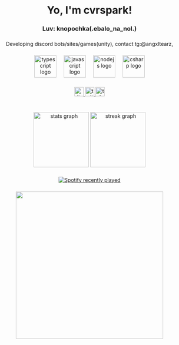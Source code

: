 <h1 align="center">Yo, I'm cvrspark!</h1>
<h3 align="center">Luv: knopochka(.ebalo_na_nol.)</h3>

###

<p align="center">Developing discord bots/sites/games(unity), contact tg:@angxltearz,</p>

###

<div align="center">
  <img src="https://cdn.jsdelivr.net/gh/devicons/devicon/icons/typescript/typescript-original.svg" height="60" alt="typescript logo"  />
  <img width="12" />
  <img src="https://cdn.jsdelivr.net/gh/devicons/devicon/icons/javascript/javascript-original.svg" height="60" alt="javascript logo"  />
  <img width="12" />
  <img src="https://cdn.jsdelivr.net/gh/devicons/devicon/icons/nodejs/nodejs-original.svg" height="60" alt="nodejs logo"  />
  <img width="12" />
  <img src="https://cdn.jsdelivr.net/gh/devicons/devicon/icons/csharp/csharp-original.svg" height="60" alt="csharp logo"  />
</div>

###

<div align="center">
  <a href="http://discord.gg/adora" target="_blank">
    <img src="https://img.shields.io/static/v1?message=Discord&logo=discord&label=&color=7289DA&logoColor=white&labelColor=&style=for-the-badge" height="25" alt="discord logo"  />
  </a>
  <a href="https://www.twitch.tv/cvrspark" target="_blank">
    <img src="https://img.shields.io/static/v1?message=Twitch&logo=twitch&label=&color=9146FF&logoColor=white&labelColor=&style=for-the-badge" height="25" alt="twitch logo"  />
  </a>
  <a href="https://t.me/cvrspark" target="_blank">
    <img src="https://img.shields.io/static/v1?message=Telegram&logo=telegram&label=&color=2CA5E0&logoColor=white&labelColor=&style=for-the-badge" height="25" alt="telegram logo"  />
  </a>
</div>

###

<br clear="both">

<div align="center">
  <img src="https://github-readme-stats.vercel.app/api?username=cvrspark&hide_title=true&hide_rank=false&show_icons=true&include_all_commits=true&count_private=true&disable_animations=false&theme=dracula&locale=en&hide_border=true&order=1" height="150" alt="stats graph"  />
  <img src="https://streak-stats.demolab.com?user=cvrspark&locale=en&mode=daily&theme=dracula&hide_border=true&border_radius=5&order=3" height="150" alt="streak graph"  />
</div>

###


<div align="center">
  <a href="https://open.spotify.com/user/31yh7bbln6omvygwvgavyjlt3iim">
    <img src="https://spotify-recently-played-readme.vercel.app/api?user=31yh7bbln6omvygwvgavyjlt3iim&count=5&unique=true" alt="Spotify recently played"  />
  </a>
</div>

###

###

<div align="center">
  <img height="400" src="https://i.pinimg.com/originals/3c/60/01/3c600150646c93324fa514e49f87a53d.gif"  />
</div>

###
